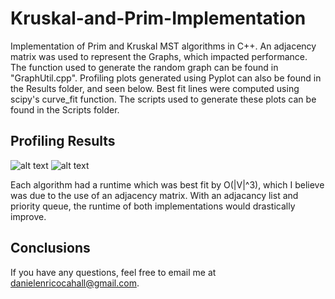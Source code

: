 # Kruskal-and-Prim-Implementation
Implementation of Prim and Kruskal MST algorithms in C++. An adjacency matrix was used to represent the Graphs, which impacted performance. The function used to generate the random graph can be found in "GraphUtil.cpp". Profiling plots generated using Pyplot can also be found in the Results folder, and seen below. Best fit lines were computed using scipy's curve_fit function. The scripts used to generate these plots can be found in the Scripts folder.
 
 ## Profiling Results ##
![alt text](https://github.com/danielenricocahall/Kruskal-and-Prim-Implementation/tree/master/Results/Prim_Kruskal_Fit_1.png)
![alt text](https://github.com/danielenricocahall/Kruskal-and-Prim-Implementation/tree/master/Results/Prim_Kruskal_Fit_2.png)
 
Each algorithm had a runtime which was best fit by O(|V|^3), which I believe was due to the use of an adjacency matrix. With an adjacancy list and priority queue, the runtime of both implementations would drastically improve. 
 
 ## Conclusions ##
 If you have any questions, feel free to email me at danielenricocahall@gmail.com.
